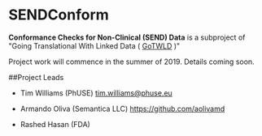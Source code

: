 # SENDConform
**Conformance Checks for Non-Clinical (SEND) Data** is a subproject of "Going Translational With Linked Data ( [GoTWLD](<https://github.com/phuse-org/CTDasRDF>) )"

Project work will commence in the summer of 2019.  Details coming soon. 

##Project Leads

* Tim Williams (PhUSE) <tim.williams@phuse.eu>

* Armando Oliva (Semantica LLC) <https://github.com/aolivamd>

* Rashed Hasan (FDA)

